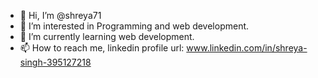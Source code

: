 - 👋 Hi, I’m @shreya71
- 👀 I’m interested in Programming and web development.
- 🌱 I’m currently learning web development.
- 📫 How to reach me, linkedin profile url: www.linkedin.com/in/shreya-singh-395127218 

<!---
shreya71/shreya71 is a ✨ special ✨ repository because its `README.md` (this file) appears on your GitHub profile.
You can click the Preview link to take a look at your changes.
--->
